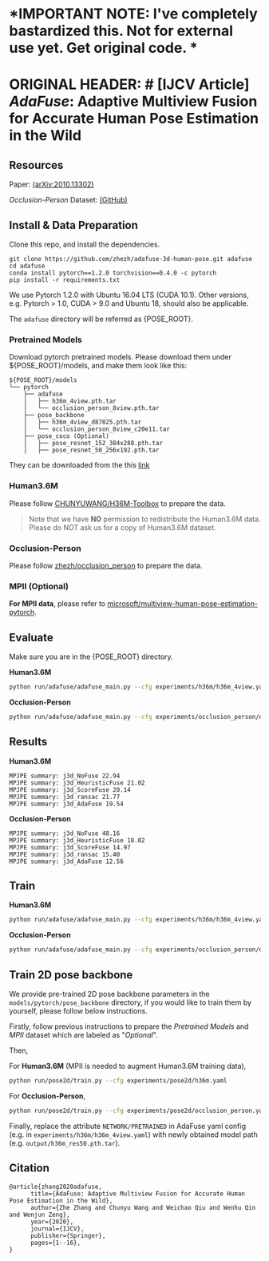 # *IMPORTANT NOTE: I've completely bastardized this. Not for external use yet. Get original code. *

# ORIGINAL HEADER: # [IJCV Article] *AdaFuse*: Adaptive Multiview Fusion for Accurate Human Pose Estimation in the Wild

## Resources

Paper: [(arXiv:2010.13302)](https://arxiv.org/abs/2010.13302)

*Occlusion-Person* Dataset: [(GitHub)](https://github.com/zhezh/occlusion_person)

## Install & Data Preparation

Clone this repo, and install the dependencies.

```
git clone https://github.com/zhezh/adafuse-3d-human-pose.git adafuse
cd adafuse
conda install pytorch==1.2.0 torchvision==0.4.0 -c pytorch
pip install -r requirements.txt
```
We use Pytorch 1.2.0 with Ubuntu 16.04 LTS (CUDA 10.1). Other versions, e.g. Pytorch > 1.0, CUDA > 9.0 and Ubuntu 18, should also be applicable.

The `adafuse` directory will be referred as {POSE_ROOT}.

### Pretrained Models
Download pytorch pretrained models. Please download them under ${POSE_ROOT}/models, and make them look like this:

```
${POSE_ROOT}/models
└── pytorch
    ├── adafuse
    │   ├── h36m_4view.pth.tar
    │   └── occlusion_person_8view.pth.tar
    ├── pose_backbone
    │   ├── h36m_4view_d87025.pth.tar
    │   └── occlusion_person_8view_c20e11.tar
    ├── pose_coco (Optional)
    │   ├── pose_resnet_152_384x288.pth.tar
    │   ├── pose_resnet_50_256x192.pth.tar
```
They can be downloaded from the this [link](https://dllabml-my.sharepoint.com/:f:/g/personal/research_dllabml_onmicrosoft_com/EmTUxlEP0XROlkUFetdcQSYBhbsBbwk0JLDhaMH39UqVbw?e=ei4RfJ)



### Human3.6M
Please follow [CHUNYUWANG/H36M-Toolbox](https://github.com/CHUNYUWANG/H36M-Toolbox) to prepare the data.

> Note that we have **NO** permission to redistribute the Human3.6M data. Please do NOT ask us for a copy of Human3.6M dataset.



### Occlusion-Person

Please follow [zhezh/occlusion_person](https://github.com/zhezh/occlusion_person) to prepare the data.



### MPII (Optional)
**For MPII data**, please refer to [microsoft/multiview-human-pose-estimation-pytorch](https://github.com/microsoft/multiview-human-pose-estimation-pytorch/blob/master/INSTALL.md#data-preparation).

## Evaluate
Make sure you are in the {POSE_ROOT} directory.

**Human3.6M**

```bash
python run/adafuse/adafuse_main.py --cfg experiments/h36m/h36m_4view.yaml --evaluate true
```

**Occlusion-Person**

```bash
python run/adafuse/adafuse_main.py --cfg experiments/occlusion_person/occlusion_person_8view.yaml --evaluate true
```

## Results
**Human3.6M**
```
MPJPE summary: j3d_NoFuse 22.94
MPJPE summary: j3d_HeuristicFuse 21.02
MPJPE summary: j3d_ScoreFuse 20.14
MPJPE summary: j3d_ransac 21.77
MPJPE summary: j3d_AdaFuse 19.54
```

**Occlusion-Person**

```
MPJPE summary: j3d_NoFuse 48.16
MPJPE summary: j3d_HeuristicFuse 18.02
MPJPE summary: j3d_ScoreFuse 14.97
MPJPE summary: j3d_ransac 15.40
MPJPE summary: j3d_AdaFuse 12.56
```

## Train
**Human3.6M**

```bash
python run/adafuse/adafuse_main.py --cfg experiments/h36m/h36m_4view.yaml --runMode train
```

**Occlusion-Person**

```bash
python run/adafuse/adafuse_main.py --cfg experiments/occlusion_person/occlusion_person_8view.yaml --runMode train
```

## Train 2D pose backbone
We provide pre-trained 2D pose backbone parameters in the `models/pytorch/pose_backbone` directory, if you would like to train them by yourself, please follow below instructions.

Firstly, follow previous instructions to prepare the *Pretrained Models* and *MPII* dataset which are labeled as "*Optional*".

Then,

For **Human3.6M** (MPII is needed to augment Human3.6M training data),

```bash
python run/pose2d/train.py --cfg experiments/pose2d/h36m.yaml
```

For **Occlusion-Person**,

```bash
python run/pose2d/train.py --cfg experiments/pose2d/occlusion_person.yaml
```

Finally, replace the attribute `NETWORK/PRETRAINED` in AdaFuse yaml config (e.g. in `experiments/h36m/h36m_4view.yaml`) with newly obtained model path (e.g. `output/h36m_res50.pth.tar`).

## Citation
```
@article{zhang2020adafuse,
      title={AdaFuse: Adaptive Multiview Fusion for Accurate Human Pose Estimation in the Wild}, 
      author={Zhe Zhang and Chunyu Wang and Weichao Qiu and Wenhu Qin and Wenjun Zeng},
      year={2020},
      journal={IJCV},
      publisher={Springer},
      pages={1--16},
}
```

